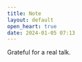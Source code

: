 ```yaml
---
title: Note
layout: default
open_heart: true
date: 2024-01-05 07:13
---
```


Grateful for a real talk. 
